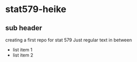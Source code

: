 # stat579-heike
## sub header

creating a first repo for stat 579
Just regular text in between

- list item 1
- list item 2
